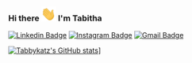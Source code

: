 ### Hi there <img src="https://raw.githubusercontent.com/tabbykatz/tabbykatz/master/wave.gif" width="30px">  I'm Tabitha



[![Linkedin Badge](https://img.shields.io/badge/-tabbykatz-blue?style=flat-square&logo=Linkedin&logoColor=white&link=https://www.linkedin.com/in/tabbykatz/)](https://www.linkedin.com/in/tabithaomelay/)
[![Instagram Badge](https://img.shields.io/badge/-tabby_katz-purple?style=flat-square&logo=instagram&logoColor=white&link=https://instagram.com/tabby_katz/)](https://instagram.com/tabby_katz)
[![Gmail Badge](https://img.shields.io/badge/-tomelay@gmail.com-c14438?style=flat-square&logo=Gmail&logoColor=white&link=mailto:tomelay@gmail.com)](mailto:tomelay@gmail.com)




[![Tabbykatz's GitHub stats](https://github-readme-stats.vercel.app/api?username=tabbykatz)](https://github.com/tabbykatz/github-readme-stats)]
